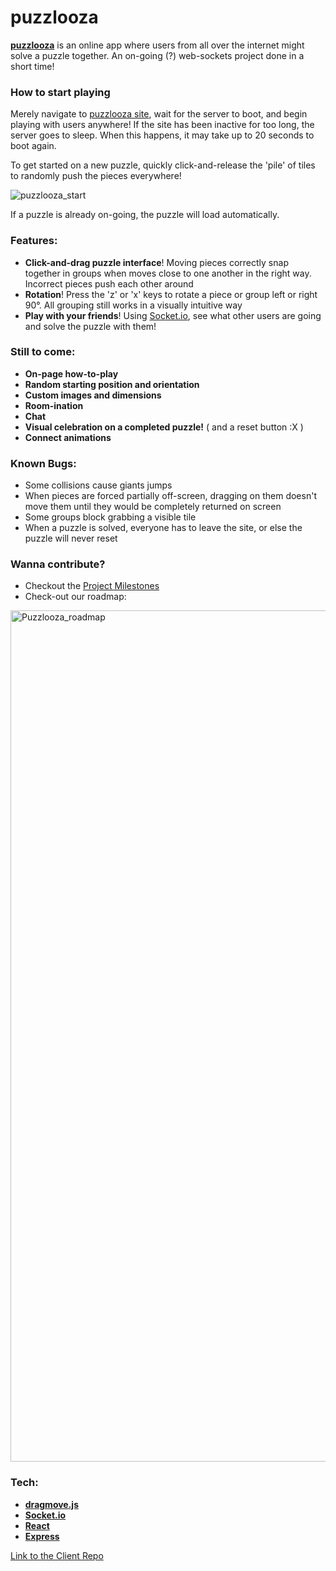 # puzzlooza

**[puzzlooza](https://greymatteor.github.io/puzzlooza-ui/)** is an online app where users from all over the internet might solve a puzzle together. An on-going (?) web-sockets project done in a short time!

### How to start playing
Merely navigate to [puzzlooza site](https://greymatteor.github.io/puzzlooza-ui/), wait for the server to boot, and begin playing with users anywhere! If the site has been inactive for too long, the server goes to sleep. When this happens, it may take up to 20 seconds to boot again.

To get started on a new puzzle, quickly click-and-release the 'pile' of tiles to randomly push the pieces everywhere!

![puzzlooza_start](https://user-images.githubusercontent.com/65369751/103509051-1a74ab00-4e17-11eb-9947-a18e63f77f34.gif)

If a puzzle is already on-going, the puzzle will load automatically.

### Features:
 - **Click-and-drag puzzle interface**! Moving pieces correctly snap together in groups when moves close to one another in the right way. Incorrect pieces push each other around
 - **Rotation**! Press the 'z' or 'x' keys to rotate a piece or group left or right 90°. All grouping still works in a visually intuitive way
 - **Play with your friends**! Using [Socket.io](https://socket.io), see what other users are going and solve the puzzle with them!

### Still to come:
 - **On-page how-to-play**
 - **Random starting position and orientation**
 - **Custom images and dimensions**
 - **Room-ination**
 - **Chat**
 - **Visual celebration on a completed puzzle!** ( and a reset button :X )
 - **Connect animations**

### Known Bugs:
 - Some collisions cause giants jumps
 - When pieces are forced partially off-screen, dragging on them doesn't move them until they would be completely returned on screen
 - Some groups block grabbing a visible tile
 - When a puzzle is solved, everyone has to leave the site, or else the puzzle will never reset

### Wanna contribute?

 - Checkout the [Project Milestones](https://github.com/GreyMatteOr/puzzlooza-host/milestones)
 - Check-out our roadmap:
 <img width="1362" alt="Puzzlooza_roadmap" src="https://user-images.githubusercontent.com/65369751/103509422-f6659980-4e17-11eb-883b-0e18df591792.png">


### Tech:
 - **[dragmove.js](https://github.com/knadh/dragmove.js)**
 - **[Socket.io](https://socket.io)**
 - **[React](https://reactjs.org)**
 - **[Express](http://expressjs.com)**


 [Link to the Client Repo](https://github.com/GreyMatteOr/puzzlooza-host/)
